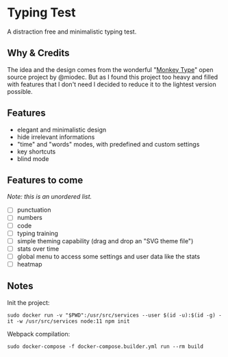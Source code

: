 # Typing Test

A distraction free and minimalistic typing test.

## Why & Credits

The idea and the design comes from the wonderful "[Monkey Type](https://github.com/Miodec/monkeytype)" open source project by @miodec. But as I found this project too heavy and filled with features that I don't need I decided to reduce it to the lightest version possible.


## Features

- elegant and minimalistic design
- hide irrelevant informations
- "time" and "words" modes, with predefined and custom settings
- key shortcuts
- blind mode

## Features to come

*Note: this is an unordered list.*

 - [ ] punctuation
 - [ ] numbers
 - [ ] code
 - [ ] typing training
 - [ ] simple theming capability (drag and drop an "SVG theme file")
 - [ ] stats over time
 - [ ] global menu to access some settings and user data like the stats
 - [ ] heatmap

## Notes

Init the project:

`sudo docker run -v "$PWD":/usr/src/services --user $(id -u):$(id -g) -it -w /usr/src/services node:11 npm init`

Webpack compilation:

`sudo docker-compose -f docker-compose.builder.yml run --rm build`
